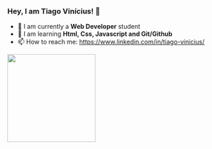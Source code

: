 ### Hey, I am Tiago Vinícius! 👋
- 📖 I am currently a **Web Developer** student
- 🌱 I am learning **Html, Css, Javascript and Git/Github**
- 📫 How to reach me: https://www.linkedin.com/in/tiago-vinicius/

<div align="left">
  <a href="https://github.com/Tiago-Viniciuss">
  <img height="200em"  src="https://github-readme-stats.vercel.app/api?username=Tiago-Viniciuss&show_icons=true&theme=dark&include_all_commits=true&count_private=true"/>
</div>
  
  
